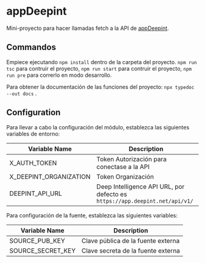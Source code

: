 # appDeepint

Mini-proyecto para hacer llamadas fetch a la API de [appDeepint](https://app.deepint.net/api/v1/).

## Commandos

Empiece ejecutando `npm install` dentro de la carpeta del proyecto.
`npm run tsc` para contruir el proyecto,
`npm run start` para contruir el proyecto,
`npm run pre` para correrlo en modo desarrollo.

Para obtener la documentación de las funciones del proyecto: `npx typedoc --out docs` .

## Configuration

Para llevar a cabo la configuración del módulo, establezca las siguientes variables de entorno:

| Variable Name | Description |
|---|---|
| X_AUTH_TOKEN |Token Autorización para conectase a la API |
| X_DEEPINT_ORGANIZATION | Token Organización |
| DEEPINT_API_URL | Deep Intelligence API URL, por defecto es `https://app.deepint.net/api/v1/` |

Para configuración de la fuente, establezca las siguientes variables:

| Variable Name | Description |
|---|---|
| SOURCE_PUB_KEY | Clave pública de la fuente externa |
| SOURCE_SECRET_KEY | Clave secreta de la fuente externa |